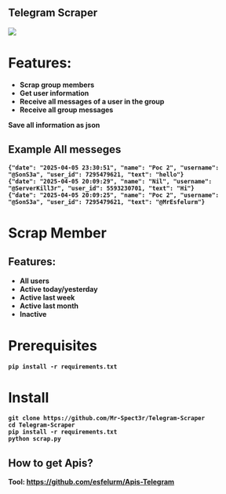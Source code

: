 ## Telegram Scraper

<img src="https://github.com/user-attachments/assets/10037414-566e-4220-855b-68656d9cf588">

<b>

# Features:

+ Scrap group members
+ Get user information
+ Receive all messages of a user in the group
+ Receive all group messages

Save all information as json

## Example All messeges



```
{"date": "2025-04-05 23:30:51", "name": "Poc 2", "username": "@SonS3a", "user_id": 7295479621, "text": "hello"}
{"date": "2025-04-05 20:09:29", "name": "Nil", "username": "@ServerKill3r", "user_id": 5593230701, "text": "Hi"}
{"date": "2025-04-05 20:09:25", "name": "Poc 2", "username": "@SonS3a", "user_id": 7295479621, "text": "@MrEsfelurm"}
```

# Scrap Member

## Features:

- All users
- Active today/yesterday
- Active last week
- Active last month
- Inactive

# Prerequisites

```
pip install -r requirements.txt
```

# Install

```
git clone https://github.com/Mr-Spect3r/Telegram-Scraper
cd Telegram-Scraper
pip install -r requirements.txt
python scrap.py
```

## How to get Apis?

Tool: https://github.com/esfelurm/Apis-Telegram

</b>
